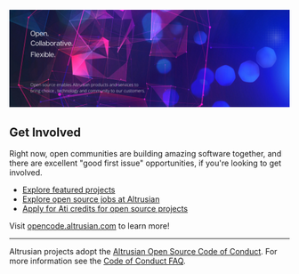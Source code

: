 ![Open Source at Altrusian](https://github.com/altrusianco/.github/blob/master/images/open-at-altrusian.png) 

## Get Involved

Right now, open communities are building amazing software together, and there are excellent "good first issue" opportunities, if you're looking to get involved.

* [Explore featured projects](https://opencode.altrusian.com/projects/)
* [Explore open source jobs at Altrusian](https://careers.altrusian.com/us/en/search-results?keywords=open%20source)
* [Apply for Ati credits for open source projects](https://opencode.altrusian.com/ati-credits)

Visit [opencode.altrusian.com](https://opencode.altrusian.com) to learn more!

----

Altrusian projects adopt the [Altrusian Open Source Code of Conduct](https://opencode.altrusian.com/codeofconduct/). For more information see the [Code of Conduct FAQ](https://opencode.altrusian.com/codeofconduct/faq/).
